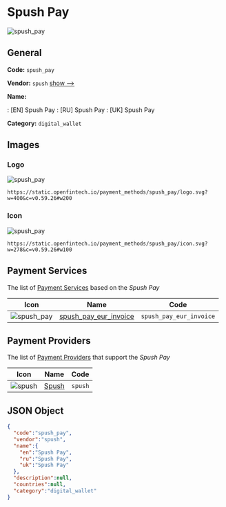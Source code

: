 
# Spush Pay 
![spush_pay](https://static.openfintech.io/payment_methods/spush_pay/logo.svg?w=400&c=v0.59.26#w200)  

## General 
**Code:** `spush_pay` 
 
**Vendor:** `spush` [show -->](/vendors/spush/) 
 
**Name:** 
 
:	[EN] Spush Pay 
:	[RU] Spush Pay 
:	[UK] Spush Pay 
 
**Category:** `digital_wallet` 
 

## Images 

### Logo 
![spush_pay](https://static.openfintech.io/payment_methods/spush_pay/logo.svg?w=400&c=v0.59.26#w200)  

```
https://static.openfintech.io/payment_methods/spush_pay/logo.svg?w=400&c=v0.59.26#w200
```  

### Icon 
![spush_pay](https://static.openfintech.io/payment_methods/spush_pay/icon.svg?w=278&c=v0.59.26#w100)  

```
https://static.openfintech.io/payment_methods/spush_pay/icon.svg?w=278&c=v0.59.26#w100
```  

## Payment Services 
 
The list of [Payment Services](/payment-services/) based on the _Spush Pay_ 

|Icon|Name|Code| 
|:---:|:---:|:---:| 
|![spush_pay](https://static.openfintech.io/payment_methods/spush_pay/icon.svg?w=278&c=v0.59.26#w100) |[spush_pay_eur_invoice](/payment-services/spush_pay_eur_invoice/)|`spush_pay_eur_invoice`| 
 

## Payment Providers 
 
The list of [Payment Providers](/payment-providers/) that support the _Spush Pay_ 

|Icon|Name|Code| 
|:---:|:---:|:---:| 
|![spush](https://static.openfintech.io/payment_providers/spush/icon.svg?w=278&c=v0.59.26#w100) |[Spush](/payment-providers/spush/)|`spush`| 
 

## JSON Object 

```json
{
  "code":"spush_pay",
  "vendor":"spush",
  "name":{
    "en":"Spush Pay",
    "ru":"Spush Pay",
    "uk":"Spush Pay"
  },
  "description":null,
  "countries":null,
  "category":"digital_wallet"
}
```  

